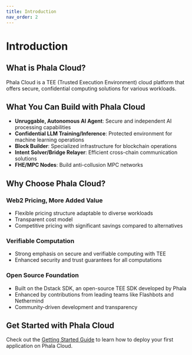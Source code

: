 ```yaml
---
title: Introduction
nav_order: 2
---
```


# Introduction

## What is Phala Cloud?

Phala Cloud is a TEE (Trusted Execution Environment) cloud platform that offers secure, confidential computing solutions for various workloads.

## What You Can Build with Phala Cloud

- **Unruggable, Autonomous AI Agent**: Secure and independent AI processing capabilities
- **Confidential LLM Training/Inference**: Protected environment for machine learning operations
- **Block Builder**: Specialized infrastructure for blockchain operations
- **Intent Solver/Bridge Relayer**: Efficient cross-chain communication solutions
- **FHE/MPC Nodes**: Build anti-collusion MPC networks

## Why Choose Phala Cloud?

### Web2 Pricing, More Added Value
- Flexible pricing structure adaptable to diverse workloads
- Transparent cost model
- Competitive pricing with significant savings compared to alternatives

### Verifiable Computation
- Strong emphasis on secure and verifiable computing with TEE
- Enhanced security and trust guarantees for all computations

### Open Source Foundation
- Built on the Dstack SDK, an open-source TEE SDK developed by Phala
- Enhanced by contributions from leading teams like Flashbots and Nethermind
- Community-driven development and transparency

## Get Started with Phala Cloud

Check out the [Getting Started Guide](../get-started/index.md) to learn how to deploy your first application on Phala Cloud.
